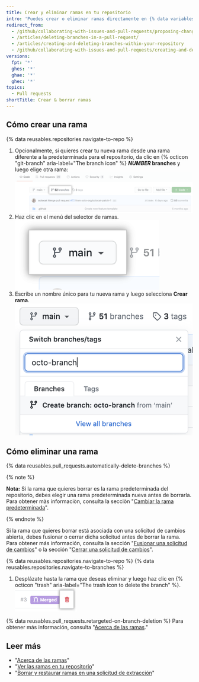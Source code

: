 ```yaml
---
title: Crear y eliminar ramas en tu repositorio
intro: 'Puedes crear o eliminar ramas directamente en {% data variables.product.product_name %}.'
redirect_from:
  - /github/collaborating-with-issues-and-pull-requests/proposing-changes-to-your-work-with-pull-requests/creating-and-deleting-branches-within-your-repository
  - /articles/deleting-branches-in-a-pull-request/
  - /articles/creating-and-deleting-branches-within-your-repository
  - /github/collaborating-with-issues-and-pull-requests/creating-and-deleting-branches-within-your-repository
versions:
  fpt: '*'
  ghes: '*'
  ghae: '*'
  ghec: '*'
topics:
  - Pull requests
shortTitle: Crear & borrar ramas
---
```


## Cómo crear una rama

{% data reusables.repositories.navigate-to-repo %}

1. Opcionalmente, si quieres crear tu nueva rama desde una rama diferente a la predeterminada para el repositorio, da clic en {% octicon "git-branch" aria-label="The branch icon" %} **<em>NUMBER</em> branches** y luego elige otra rama: ![Vínculo de ramas en página de resumen](/assets/images/help/branches/branches-link.png)
1. Haz clic en el menú del selector de ramas. ![menú del selector de ramas](/assets/images/help/branch/branch-selection-dropdown.png)
1. Escribe un nombre único para tu nueva rama y luego selecciona **Crear rama**. ![cuadro de texto de creación de ramas](/assets/images/help/branch/branch-creation-text-box.png)

## Cómo eliminar una rama

{% data reusables.pull_requests.automatically-delete-branches %}

{% note %}

**Nota:** Si la rama que quieres borrar es la rama predeterminada del repositorio, debes elegir una rama predeterminada nueva antes de borrarla. Para obtener màs informaciòn, consulta la secciòn "[Cambiar la rama predeterminada](/github/administering-a-repository/changing-the-default-branch)".

{% endnote %}

Si la rama que quieres borrar está asociada con una solicitud de cambios abierta, debes fusionar o cerrar dicha solicitud antes de borrar la rama. Para obtener más información, consulta la sección "[Fusionar una solicitud de cambios](/github/collaborating-with-issues-and-pull-requests/merging-a-pull-request)" o la sección "[Cerrar una solicitud de cambios](/github/collaborating-with-issues-and-pull-requests/closing-a-pull-request)".

{% data reusables.repositories.navigate-to-repo %}
{% data reusables.repositories.navigate-to-branches %}
1. Desplázate hasta la rama que deseas eliminar y luego haz clic en {% octicon "trash" aria-label="The trash icon to delete the branch" %}. ![eliminar la rama](/assets/images/help/branches/branches-delete.png)

{% data reusables.pull_requests.retargeted-on-branch-deletion %}
Para obtener más información, consulta "[Acerca de las ramas](/github/collaborating-with-issues-and-pull-requests/about-branches#working-with-branches)."

## Leer más

- "[Acerca de las ramas](/github/collaborating-with-issues-and-pull-requests/about-branches)"
- "[Ver las ramas en tu repositorio](/github/administering-a-repository/viewing-branches-in-your-repository)"
- "[Borrar y restaurar ramas en una solicitud de extracción](/github/administering-a-repository/deleting-and-restoring-branches-in-a-pull-request)"
